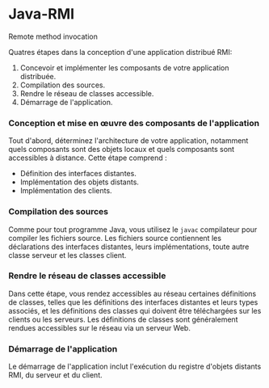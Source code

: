 # Java-RMI
Remote method invocation


Quatres étapes dans la conception d'une application distribué RMI:
1. Concevoir et implémenter les composants de votre application distribuée.
2. Compilation des sources.
3. Rendre le réseau de classes accessible.
4. Démarrage de l'application.


### Conception et mise en œuvre des composants de l'application
Tout d'abord, déterminez l'architecture de votre application, notamment quels composants sont des objets locaux et quels composants sont accessibles à distance. Cette étape comprend :
* Définition des interfaces distantes.
* Implémentation des objets distants.
* Implémentation des clients.

### Compilation des sources
Comme pour tout programme Java, vous utilisez le `javac` compilateur pour compiler les fichiers source. Les fichiers source contiennent les déclarations des interfaces distantes, leurs implémentations, toute autre classe serveur et les classes client.

### Rendre le réseau de classes accessible
Dans cette étape, vous rendez accessibles au réseau certaines définitions de classes, telles que les définitions des interfaces distantes et leurs types associés, et les définitions des classes qui doivent être téléchargées sur les clients ou les serveurs. Les définitions de classes sont généralement rendues accessibles sur le réseau via un serveur Web.

### Démarrage de l'application
Le démarrage de l'application inclut l'exécution du registre d'objets distants RMI, du serveur et du client.
